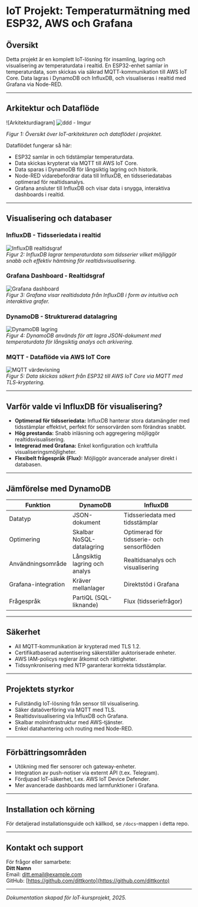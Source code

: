# IoT Projekt: Temperaturmätning med ESP32, AWS och Grafana

## Översikt
Detta projekt är en komplett IoT-lösning för insamling, lagring och visualisering av temperaturdata i realtid. En ESP32-enhet samlar in temperaturdata, som skickas via säkrad MQTT-kommunikation till AWS IoT Core. Data lagras i DynamoDB och InfluxDB, och visualiseras i realtid med Grafana via Node-RED.

---

## Arkitektur och Dataflöde

![Arkitekturdiagram] ![ddd - Imgur](https://github.com/user-attachments/assets/aa7f76a2-ab9d-4995-9453-3c0152176711)


*Figur 1: Översikt över IoT-arkitekturen och dataflödet i projektet.*

Dataflödet fungerar så här:  
- ESP32 samlar in och tidstämplar temperaturdata.  
- Data skickas krypterat via MQTT till AWS IoT Core.  
- Data sparas i DynamoDB för långsiktig lagring och historik.  
- Node-RED vidarebefordrar data till InfluxDB, en tidsseriedatabas optimerad för realtidsanalys.  
- Grafana ansluter till InfluxDB och visar data i snygga, interaktiva dashboards i realtid.

---

## Visualisering och databaser

### InfluxDB - Tidsseriedata i realtid  
![InfluxDB realtidsgraf](path/to/influxdb-image.png)  
*Figur 2: InfluxDB lagrar temperaturdata som tidsserier vilket möjliggör snabb och effektiv hämtning för realtidsvisualisering.*

### Grafana Dashboard - Realtidsgraf  
![Grafana dashboard](path/to/grafana-image.png)  
*Figur 3: Grafana visar realtidsdata från InfluxDB i form av intuitiva och interaktiva grafer.*

### DynamoDB - Strukturerad datalagring  
![DynamoDB lagring](path/to/dynamodb-image.png)  
*Figur 4: DynamoDB används för att lagra JSON-dokument med temperaturdata för långsiktig analys och arkivering.*

### MQTT - Dataflöde via AWS IoT Core  
![MQTT värdevisning](path/to/mqtt-image.png)  
*Figur 5: Data skickas säkert från ESP32 till AWS IoT Core via MQTT med TLS-kryptering.*

---

## Varför valde vi InfluxDB för visualisering?

- **Optimerad för tidsseriedata:** InfluxDB hanterar stora datamängder med tidsstämplar effektivt, perfekt för sensorvärden som förändras snabbt.  
- **Hög prestanda:** Snabb inläsning och aggregering möjliggör realtidsvisualisering.  
- **Integrerad med Grafana:** Enkel konfiguration och kraftfulla visualiseringsmöjligheter.  
- **Flexibelt frågespråk (Flux):** Möjliggör avancerade analyser direkt i databasen.  

---

## Jämförelse med DynamoDB

| Funktion                  | DynamoDB                              | InfluxDB                               |
|--------------------------|-------------------------------------|---------------------------------------|
| Datatyp                  | JSON-dokument                       | Tidsseriedata med tidsstämplar        |
| Optimering               | Skalbar NoSQL-datalagring          | Optimerad för tidsserie- och sensorflöden |
| Användningsområde        | Långsiktig lagring och analys      | Realtidsanalys och visualisering       |
| Grafana-integration      | Kräver mellanlager                  | Direktstöd i Grafana                    |
| Frågespråk               | PartiQL (SQL-liknande)              | Flux (tidsseriefrågor)                  |

---

## Säkerhet

- All MQTT-kommunikation är krypterad med TLS 1.2.  
- Certifikatbaserad autentisering säkerställer auktoriserade enheter.  
- AWS IAM-policys reglerar åtkomst och rättigheter.  
- Tidssynkronisering med NTP garanterar korrekta tidsstämplar.  

---

## Projektets styrkor

- Fullständig IoT-lösning från sensor till visualisering.  
- Säker dataöverföring via MQTT med TLS.  
- Realtidsvisualisering via InfluxDB och Grafana.  
- Skalbar molninfrastruktur med AWS-tjänster.  
- Enkel datahantering och routing med Node-RED.  

---

## Förbättringsområden

- Utökning med fler sensorer och gateway-enheter.  
- Integration av push-notiser via externt API (t.ex. Telegram).  
- Fördjupad IoT-säkerhet, t.ex. AWS IoT Device Defender.  
- Mer avancerade dashboards med larmfunktioner i Grafana.  

---

## Installation och körning

För detaljerad installationsguide och källkod, se `/docs`-mappen i detta repo.

---

## Kontakt och support

För frågor eller samarbete:  
**Ditt Namn**  
Email: ditt.email@example.com  
GitHub: [https://github.com/dittkonto](https://github.com/dittkonto)

---

*Dokumentation skapad för IoT-kursprojekt, 2025.*

